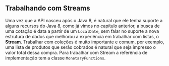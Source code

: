 ## Trabalhando com Streams

Uma vez que a API nasceu após o Java 8, é natural que ele tenha suporte a alguns recursos do Java 8, como já vimos no capítulo anterior, a busca de uma cotação é data a partir de um ```LocalDate```, sem falar no suporte a nova estrutura de dados que melhorou a experiência em trabalhar com listas, o **Stream**. Trabalhar com coleções é muito importante e comum, por exemplo, uma lista de produtos que serão cobrados é natural que seja impresso o valor total dessa compra. Para trabalhar com Stream a referência de implementação tem a classe ```MonetaryFunctions```.

